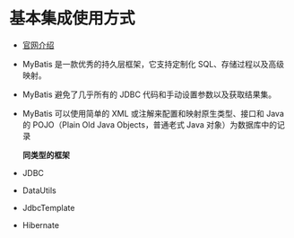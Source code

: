 # 基本集成使用方式

* [官网介绍](https://mybatis.org/mybatis-3/zh/index.html)
* MyBatis 是一款优秀的持久层框架，它支持定制化 SQL、存储过程以及高级映射。
* MyBatis 避免了几乎所有的 JDBC 代码和手动设置参数以及获取结果集。
*   MyBatis 可以使用简单的 XML 或注解来配置和映射原生类型、接口和 Java 的 POJO（Plain Old Java Objects，普通老式 Java 对象）为数据库中的记录

    **同类型的框架**
* JDBC
* DataUtils
* JdbcTemplate
* Hibernate
